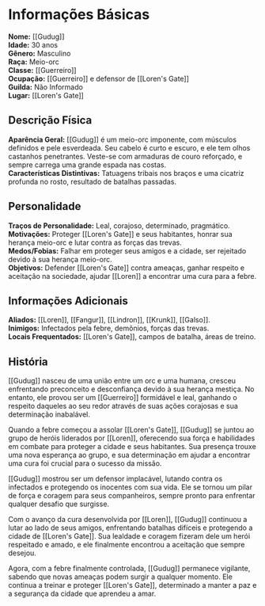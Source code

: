 # Informações Básicas
**Nome:** [[Gudug]]  
**Idade:** 30 anos  
**Gênero:** Masculino  
**Raça:** Meio-orc  
**Classe:** [[Guerreiro]]  
**Ocupação:** [[Guerreiro]] e defensor de [[Loren's Gate]]  
**Guilda:** Não Informado  
**Lugar:** [[Loren's Gate]]

## Descrição Física
**Aparência Geral:** [[Gudug]] é um meio-orc imponente, com músculos definidos e pele esverdeada. Seu cabelo é curto e escuro, e ele tem olhos castanhos penetrantes. Veste-se com armaduras de couro reforçado, e sempre carrega uma grande espada nas costas.  
**Características Distintivas:** Tatuagens tribais nos braços e uma cicatriz profunda no rosto, resultado de batalhas passadas.

## Personalidade
**Traços de Personalidade:** Leal, corajoso, determinado, pragmático.  
**Motivações:** Proteger [[Loren's Gate]] e seus habitantes, honrar sua herança meio-orc e lutar contra as forças das trevas.  
**Medos/Fobias:** Falhar em proteger seus amigos e a cidade, ser rejeitado devido à sua herança meio-orc.  
**Objetivos:** Defender [[Loren's Gate]] contra ameaças, ganhar respeito e aceitação na sociedade, ajudar [[Loren]] a encontrar uma cura para a febre.

## Informações Adicionais
**Aliados:** [[Loren]], [[Fangur]], [[Lindron]], [[Krunk]], [[Galso]].  
**Inimigos:** Infectados pela febre, demônios, forças das trevas.  
**Locais Frequentados:** [[Loren's Gate]], campos de batalha, áreas de treino.

## História
[[Gudug]] nasceu de uma união entre um orc e uma humana, cresceu enfrentando preconceito e desconfiança devido à sua herança mestiça. No entanto, ele provou ser um [[Guerreiro]] formidável e leal, ganhando o respeito daqueles ao seu redor através de suas ações corajosas e sua determinação inabalável.

Quando a febre começou a assolar [[Loren's Gate]], [[Gudug]] se juntou ao grupo de heróis liderados por [[Loren]], oferecendo sua força e habilidades em combate para proteger a cidade e seus habitantes. Sua presença trouxe uma nova esperança ao grupo, e sua determinação em ajudar a encontrar uma cura foi crucial para o sucesso da missão.

[[Gudug]] mostrou ser um defensor implacável, lutando contra os infectados e protegendo os inocentes com sua vida. Ele se tornou um pilar de força e coragem para seus companheiros, sempre pronto para enfrentar qualquer desafio que surgisse.

Com o avanço da cura desenvolvida por [[Loren]], [[Gudug]] continuou a lutar ao lado de seus amigos, enfrentando batalhas difíceis e protegendo a cidade de [[Loren's Gate]]. Sua lealdade e coragem fizeram dele um herói respeitado e amado, e ele finalmente encontrou a aceitação que sempre desejou.

Agora, com a febre finalmente controlada, [[Gudug]] permanece vigilante, sabendo que novas ameaças podem surgir a qualquer momento. Ele continua a treinar e proteger [[Loren's Gate]], determinado a manter a paz e a segurança da cidade que aprendeu a amar.
